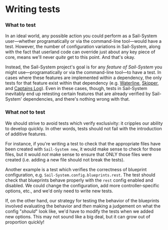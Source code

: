 # Writing tests

### What to test
In an ideal world, any possible action you could perform as a Sail-System user&mdash;whether programatically or via the command-line tool&mdash;would have a test. However, the number of configuration variations in Sail-System, along with the fact that userland code can override just about any key piece of core, means we'll never _quite_ get to this point.  And that's okay.

Instead, the Sail-System project's goal is for any _feature of Sail-System_ you might use&mdash;programatically or via the command-line tool&mdash;to have a test.  In cases where these features are implemented within a dependency, the only tests for that feature exist within that dependency (e.g. [Waterline](https://github.com/balderdashy/waterline/tree/master/test), [Skipper](https://github.com/balderdashy/skipper/tree/master/test), and [Captains Log](https://github.com/balderdashy/captains-log/tree/master/test)).  Even in these cases, though, tests in Sail-System inevitably end up retesting certain features that are already verified by Sail-System' dependencies, and there's nothing wrong with that.

### What _not_ to test
We should strive to avoid tests which verify exclusivity: it cripples our ability to develop quickly.  In other words, tests should not fail with the introduction of additive features.

For instance, if you're writing a test to check that the appropriate files have been created with `Sail-System new`, it would make sense to check for those files, but it would _not_ make sense to ensure that ONLY those files were created (i.e. adding a new file should not break the tests).

Another example is a test which verifies the correctness of blueprint configuration, e.g. `Sail-System.config.blueprints.rest`.  The test should check that blueprints behave properly with the `rest` config enabled and disabled.  We could change the configuration, add more controller-specific options, etc., and we'd only need to write new tests.

If, on the other hand, our strategy for testing the behavior of the blueprints involved evaluating the behavior and *then* making a judgement on what the config "_should_" look like, we'd have to modify the tests when we added new options.  This may not sound like a big deal, but it can grow out of proportion quickly!



<!--
### Structural Conventions

Sail-System's tests are broken up into three distinct types- `unit`, `integration`, and `benchmark` tests.  See the README.md file in each directory for more information about the distinction and purpose of each type of test, as well as a shortlist of ways you can get involved.

The following conventions are true for all three types of tests:

+ Instead of partitioning tests for various components into subdirectories, the test files are located in the top level of the directory for their test type (i.e. `/test/TEST_TYPE/*.test.js`).
+ All test filenames have the `*.test.js` suffix.
+ Each test file for a particular component is namespaced with a prefix describing the relevant component (e.g. `router.specifiedRoutes.test.js`, `router.APIScaffold.test.js`, etc.).
+ Tests for core hooks are namespaced according to the hook that they test, e.g. `hook.policies.test.js`.
+ If tests for a core hook need to span multiple files, maintain the namespacing, e.g. `hook.policies.load.test.js` and `hook.policies.teardown.test.js`.

> **Reasoning**
>
> Filenames like these make it easy to differentiate tests from core files when performing a flat search on the repository (i.e. CMD/CTRL+P in Sublime).  Likewise, this makes the process easier to automate-- you can quickly grab all the test files with a simple recursive find on the command-line, for instance.

#### `fixtures` directory
Contains sample data/files/templates used for testing (e.g. a dummy Sail-System app or simple middleware functions)

#### `helpers` directory
Logic to help setup or teardown Sail-System, read fixtures, and otherwise simplify the logic in our tests.
-->

<docmeta name="displayName" value="Writing tests">
